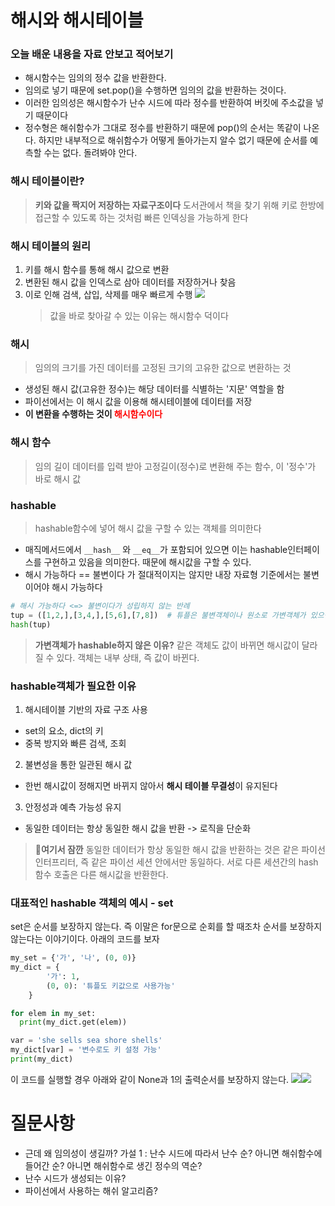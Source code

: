 # 해시와 해시테이블

### 오늘 배운 내용을 자료 안보고 적어보기

- 해시함수는 임의의 정수 값을 반환한다.
- 임의로 넣기 때문에 set.pop()을 수행하면 임의의 값을 반환하는 것이다.
- 이러한 임의성은 해시함수가 난수 시드에 따라 정수를 반환하여 버킷에 주소값을 넣기 때문이다
- 정수형은 해쉬함수가 그대로 정수를 반환하기 때문에 pop()의 순서는 똑같이 나온다. 하지만 내부적으로 해쉬함수가 어떻게 돌아가는지 알수 없기 때문에 순서를 예측할 수는 없다. 돌려봐야 안다.

### 해시 테이블이란?

> **키와 값을 짝지어 저장하는 자료구조이다**
> 도서관에서 책을 찾기 위해 키로 한방에 접근할 수 있도록 하는 것처럼 빠른 인덱싱을 가능하게 한다

### 해시 테이블의 원리

1. 키를 해시 함수를 통해 해시 값으로 변환
2. 변환된 해시 값을 인덱스로 삼아 데이터를 저장하거나 찾음
3. 이로 인해 검색, 삽입, 삭제를 매우 빠르게 수행
   ![](https://velog.velcdn.com/images/rhkdghks21/post/7b9f55f9-cdda-436e-bad3-baf913051196/image.png)
   > 값을 바로 찾아갈 수 있는 이유는 해시함수 덕이다

### 해시

> 임의의 크기를 가진 데이터를 고정된 크기의 고유한 값으로 변환하는 것

- 생성된 해시 값(고유한 정수)는 해당 데이터를 식별하는 '지문' 역할을 함
- 파이선에서는 이 해시 값을 이용해 해시테이블에 데이터를 저장
- **이 변환을 수행하는 것이 <span style = color:red>해시함수이다**</span>

### 해시 함수

> 임의 길이 데이터를 입력 받아 고정길이(정수)로 변환해 주는 함수, 이 '정수'가 바로 해시 값

### hashable

> hashable함수에 넣어 해시 값을 구할 수 있는 객체를 의미한다

- 매직메서드에서 `__hash__` 와 `__eq__`가 포함되어 있으면 이는 hashable인터페이스를 구현하고 있음을 의미한다. 때문에 해시값을 구할 수 있다.
- 해시 가능하다 == 불변이다 가 절대적이지는 않지만 내장 자료형 기준에서는 불변이어야 해시 가능하다

```python
# 해시 가능하다 <=> 불변이다가 성립하지 않는 반례
tup = ([1,2,],[3,4,],[5,6],[7,8])  # 튜플은 불변객체이나 원소로 가변객체가 있으면 해셔블 하지 않다.
hash(tup)
```

> **가변객체가 hashable하지 않은 이유?**
> 같은 객체도 값이 바뀌면 해시값이 달라질 수 있다. 객체는 내부 상태, 즉 값이 바뀐다.

### hashable객체가 필요한 이유

1. 해시테이블 기반의 자료 구조 사용

- set의 요소, dict의 키
- 중복 방지와 빠른 검색, 조회

2. 불변성을 통한 일관된 해시 값

- 한번 해시값이 정해지면 바뀌지 않아서 **해시 테이블 무결성**이 유지된다

3. 안정성과 예측 가능성 유지

- 동일한 데이터는 항상 동일한 해시 값을 반환 -> 로직을 단순화

> 🤔**여기서 잠깐**
> 동일한 데이터가 항상 동일한 해시 값을 반환하는 것은 같은 파이선 인터프리터, 즉 같은 파이선 세션 안에서만 동일하다. 서로 다른 세션간의 hash함수 호출은 다른 해시값을 반환한다.

### 대표적인 hashable 객체의 예시 - set

set은 순서를 보장하지 않는다. 즉 이말은 for문으로 순회를 할 때조차 순서를 보장하지 않는다는 이야기이다. 아래의 코드를 보자

```python
my_set = {'가', '나', (0, 0)}
my_dict = {
        '가': 1,
        (0, 0): '튜플도 키값으로 사용가능'
    }

for elem in my_set:
  print(my_dict.get(elem))

var = 'she sells sea shore shells'
my_dict[var] = '변수로도 키 설정 가능'
print(my_dict)
```

이 코드를 실행할 경우 아래와 같이 None과 1의 출력순서를 보장하지 않는다.
![](https://velog.velcdn.com/images/rhkdghks21/post/807f8a74-5357-46dc-bfdd-518b527ede08/image.png)![](https://velog.velcdn.com/images/rhkdghks21/post/c10135dd-02b1-4f6a-b5cf-c554222ed36e/image.png)

# 질문사항

- 근데 왜 임의성이 생길까? 가설 1 : 난수 시드에 따라서 난수 순? 아니면 해쉬함수에 들어간 순? 아니면 해쉬함수로 생긴 정수의 역순?
- 난수 시드가 생성되는 이유?
- 파이선에서 사용하는 해쉬 알고리즘?
